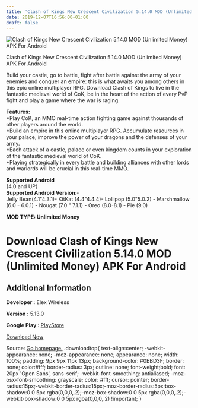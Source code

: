 ```yaml
---
title: 'Clash of Kings New Crescent Civilization 5.14.0 MOD (Unlimited Money) APK For Android'
date: 2019-12-07T16:56:00+01:00
draft: false
---
```


![Clash of Kings New Crescent Civilization 5.14.0 MOD (Unlimited Money) APK For Android](https://i0.wp.com/apkhome.net/wp-content/uploads/2019/12/Clash-of-Kings-New-Crescent-Civilization.png "Clash of Kings New Crescent Civilization 5.14.0 MOD (Unlimited Money) APK For Android")

  

Clash of Kings New Crescent Civilization 5.14.0 MOD (Unlimited Money) APK For Android

Build your castle, go to battle, fight after battle against the army of your enemies and conquer an empire: this is what awaits you among others in this epic online multiplayer RPG. Download Clash of Kings to live in the fantastic medieval world of CoK, be in the heart of the action of every PvP fight and play a game where the war is raging.

**Features:**  
\*Play CoK, an MMO real-time action fighting game against thousands of other players around the world.  
\*Build an empire in this online multiplayer RPG. Accumulate resources in your palace, improve the power of your dragons and the defenses of your army.  
\*Each attack of a castle, palace or even kingdom counts in your exploration of the fantastic medieval world of CoK.  
\*Playing strategically in every battle and building alliances with other lords and warlords will be crucial in this real-time MMO.

**Supported Android**  
{4.0 and UP}  
**Supported Android Version**:-  
Jelly Bean(4.1"4.3.1)- KitKat (4.4"4.4.4)- Lollipop (5.0"5.0.2) - Marshmallow (6.0 - 6.0.1) - Nougat (7.0 " 7.1.1) - Oreo (8.0-8.1) - Pie (9.0)

**MOD TYPE: Unlimited Money**

Download Clash of Kings New Crescent Civilization 5.14.0 MOD (Unlimited Money) APK For Android
==============================================================================================

Additional Information
----------------------

**Developer :** Elex Wireless

**Version :** 5.13.0

**Google Play :** [PlayStore](https://play.google.com/store/apps/details?id=com.hcg.cok.gp)

  

[Download Now](https://store4app.co/post/clash-of-kings-new-crescent-civilization-5-14-0-mod-unlimited-money-apk-for-android_1575733857)

  
Source: [Go homepage.](https://store4app.co/post/clash-of-kings-new-crescent-civilization-5-14-0-mod-unlimited-money-apk-for-android_1575733857) .downloadtop{ text-align:center; -webkit-appearance: none; -moz-appearance: none; appearance: none; width: 100%; padding: 9px 9px 11px 13px; background-color: #0EBD3F; border: none; color:#fff; border-radius: 3px; outline: none; font-weight;bold; font: 20px 'Open Sans', sans-serif; -webkit-font-smoothing: antialiased; -moz-osx-font-smoothing: grayscale; color: #fff; cursor: pointer; border-radius:15px;-webkit-border-radius:15px;-moz-border-radius:5px;box-shadow:0 0 5px rgba(0,0,0,.2);-moz-box-shadow:0 0 5px rgba(0,0,0,.2);-webkit-box-shadow:0 0 5px rgba(0,0,0,.2) !important; }